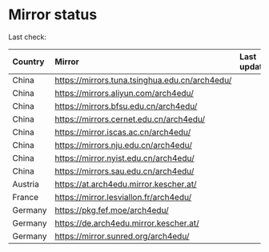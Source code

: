 <script src="./time.js"></script>
# Mirror status
Last check: <script type="text/javascript">localize(1733812428.1726127);</script>

|Country|Mirror|Last update|
|:------|:-----|:----------|
|China|https://mirrors.tuna.tsinghua.edu.cn/arch4edu/|<script type="text/javascript">localize(1733769888);</script>|
|China|https://mirrors.aliyun.com/arch4edu/|<script type="text/javascript">localize(1733769888);</script>|
|China|https://mirrors.bfsu.edu.cn/arch4edu/|<script type="text/javascript">localize(1733769888);</script>|
|China|https://mirrors.cernet.edu.cn/arch4edu/|<script type="text/javascript">localize(1733769888);</script>|
|China|https://mirror.iscas.ac.cn/arch4edu/|<script type="text/javascript">localize(1733769888);</script>|
|China|https://mirrors.nju.edu.cn/arch4edu/|<script type="text/javascript">localize(1733726770);</script>|
|China|https://mirror.nyist.edu.cn/arch4edu/|<script type="text/javascript">localize(1733769888);</script>|
|China|https://mirrors.sau.edu.cn/arch4edu/|<script type="text/javascript">localize(1731653531);</script>|
|Austria|https://at.arch4edu.mirror.kescher.at/|<script type="text/javascript">localize(1733769888);</script>|
|France|https://mirror.lesviallon.fr/arch4edu/|<script type="text/javascript">localize(1733769888);</script>|
|Germany|https://pkg.fef.moe/arch4edu/|<script type="text/javascript">localize(1733769888);</script>|
|Germany|https://de.arch4edu.mirror.kescher.at/|<script type="text/javascript">localize(1733769888);</script>|
|Germany|https://mirror.sunred.org/arch4edu/|<script type="text/javascript">localize(1733769888);</script>|

<script src="./tablefilter/tablefilter.js"></script>
<script src="./table.js"></script>